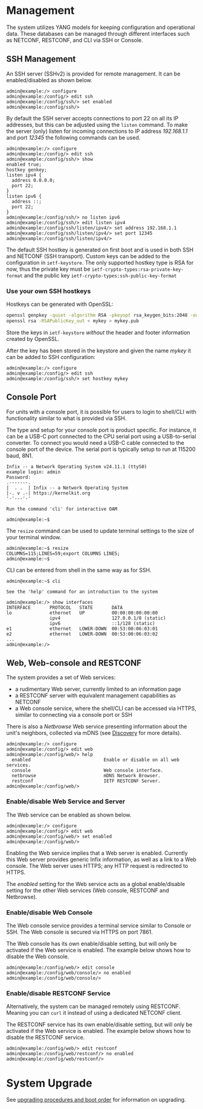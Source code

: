 # Management

The system utilizes YANG models for keeping configuration and operational
data. These databases can be managed through different interfaces such
as NETCONF, RESTCONF, and CLI via SSH or Console.

## SSH Management

An SSH server (SSHv2) is provided for remote management. It can be
enabled/disabled as shown below.

```
admin@example:/> configure
admin@example:/config/> edit ssh
admin@example:/config/ssh/> set enabled
admin@example:/config/ssh/>
```

By default the SSH server accepts connections to port 22 on all its IP
addresses, but this can be adjusted using the `listen` command. To
make the server (only) listen for incoming connections to IP address
_192.168.1.1_ and port _12345_ the following commands can be used.

```
admin@example:/> configure
admin@example:/config/> edit ssh
admin@example:/config/ssh/> show
enabled true;
hostkey genkey;
listen ipv4 {
  address 0.0.0.0;
  port 22;
}
listen ipv6 {
  address ::;
  port 22;
}
admin@example:/config/ssh/> no listen ipv6
admin@example:/config/ssh/> edit listen ipv4
admin@example:/config/ssh/listen/ipv4/> set address 192.168.1.1
admin@example:/config/ssh/listen/ipv4/> set port 12345
admin@example:/config/ssh/listen/ipv4/>
```

The default SSH hostkey is generated on first boot and is used in both
SSH and NETCONF (SSH transport). Custom keys can be added to the
configuration in `ietf-keystore`. The only supported hostkey type is
RSA for now, thus the private key must be
`ietf-crypto-types:rsa-private-key-format` and the public key
`ietf-crypto-types:ssh-public-key-format`

### Use your own SSH hostkeys

Hostkeys can be generated with OpenSSL:
```bash
openssl genpkey -quiet -algorithm RSA -pkeyopt rsa_keygen_bits:2048 -outform PEM > mykey
openssl rsa -RSAPublicKey_out < mykey > mykey.pub
```
Store the keys in `ietf-keystore` _without_ the header and footer information
created by OpenSSL.

After the key has been stored in the keystore and given the name
_mykey_ it can be added to SSH configuration:

	admin@example:/> configure
	admin@example:/config/> edit ssh
	admin@example:/config/ssh/> set hostkey mykey

## Console Port

For units with a console port, it is possible for users to login to
shell/CLI with functionality similar to what is provided via SSH.

The type and setup for your console port is product specific. For
instance, it can be a USB-C port connected to the CPU serial port
using a USB-to-serial converter. To connect you would need a USB-C cable
connected to the console port of the device. The serial port is
typically setup to run at 115200 baud, 8N1.


```
Infix -- a Network Operating System v24.11.1 (ttyS0)
example login: admin
Password:
.-------.
|  . .  | Infix -- a Network Operating System
|-. v .-| https://kernelkit.org
'-'---'-'

Run the command 'cli' for interactive OAM

admin@example:~$
```

The `resize` command can be used to update terminal settings to the
size of your terminal window.

```
admin@example:~$ resize
COLUMNS=115;LINES=59;export COLUMNS LINES;
admin@example:~$
```

CLI can be entered from shell in the same way as for SSH.

```
admin@example:~$ cli

See the 'help' command for an introduction to the system

admin@example:/> show interfaces
INTERFACE       PROTOCOL   STATE       DATA
lo              ethernet   UP          00:00:00:00:00:00
                ipv4                   127.0.0.1/8 (static)
                ipv6                   ::1/128 (static)
e1              ethernet   LOWER-DOWN  00:53:00:06:03:01
e2              ethernet   LOWER-DOWN  00:53:00:06:03:02
...
admin@example:/>
```

## Web, Web-console and RESTCONF

The system provides a set of Web services:

- a rudimentary Web server, currently limited to an information page
- a RESTCONF server with equivalent management capabilities as NETCONF
- a Web console service, where the shell/CLI can be accessed via
  HTTPS, similar to connecting via a console port or SSH

There is also a *Netbrowse* Web service presenting information about
the unit's neighbors, collected via mDNS (see
[Discovery](discovery.md) for more details).

```
admin@example:/> configure
admin@example:/config/> edit web
admin@example:/config/web/> help
  enabled                           Enable or disable on all web services.
  console                           Web console interface.
  netbrowse                         mDNS Network Browser.
  restconf                          IETF RESTCONF Server.
admin@example:/config/web/>
```

### Enable/disable Web Service and Server

The Web service can be enabled as shown below.

```
admin@example:/> configure
admin@example:/config/> edit web
admin@example:/config/web/> set enabled
admin@example:/config/web/> 
```

Enabling the Web service implies that a Web server is
enabled. Currently this Web server provides generic Infix information,
as well as a link to a Web console. The Web server uses HTTPS; any
HTTP request is redirected to HTTPS.

The _enabled_ setting for the Web service acts as a global
enable/disable setting for the other Web services (Web console,
RESTCONF and Netbrowse).

### Enable/disable Web Console

The Web console service provides a terminal service similar to Console
or SSH. The Web console is secured via HTTPS on port 7861.

The Web console has its own enable/disable setting, but will only be
activated if the Web service is enabled. The example below shows how
to disable the Web console.

```
admin@example:/config/web/> edit console
admin@example:/config/web/console/> no enabled
admin@example:/config/web/console/>
```

### Enable/disable RESTCONF Service

Alternatively, the system can be managed remotely using
RESTCONF. Meaning you can `curl` it instead of using a dedicated
NETCONF client.

The RESTCONF service has its own enable/disable setting, but will
only be activated if the Web service is enabled. The example below
shows how to disable the RESTCONF service.

```
admin@example:/config/web/> edit restconf
admin@example:/config/web/restconf/> no enabled
admin@example:/config/web/restconf/>
```

# System Upgrade

See [upgrading procedures and boot order][1] for information on
    upgrading.


[1]: system.md#upgrade-procedures-and-boot-order
